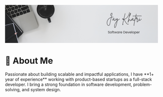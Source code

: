 <picture>
  <img src="./assets/images/github banner.png">
</picture>

<br/>

<h1>👋 About Me</h1>
Passionate about building scalable and impactful applications, I have **1+ year of experience** working with product-based startups as a full-stack developer. I bring a strong foundation in software development, problem-solving, and system design.
